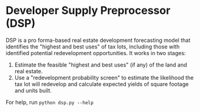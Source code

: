 # Developer Supply Preprocessor (DSP)

DSP is a pro forma-based real estate development forecasting model that identifies the "highest and best uses" of tax lots, including those with identified potential redevelopment opportunities. It works in two stages:

1. Estimate the feasible "highest and best uses" (if any) of the land and real estate.
2. Use a "redevelopment probability screen" to estimate the likelihood the tax lot will redevelop and calculate expected yields of square footage and units built.

For help, run `python dsp.py --help`
